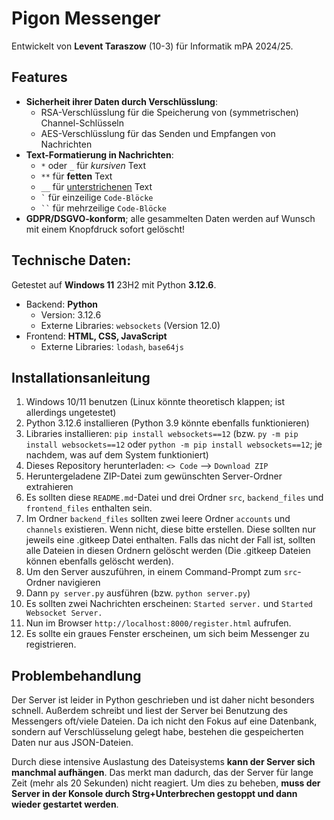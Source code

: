 [//]: <> (!!------------------------------------------------------------------!!)
[//]: <> (!! Bitte diese Datei in Github anschauen für mehr Verständlichkeit. !!)
[//]: <> (!!               https://github.com/BioTomateDE/pigon               !!)
[//]: <> (!!------------------------------------------------------------------!!)


# Pigon Messenger
Entwickelt von **Levent Taraszow** (10-3) für Informatik mPA 2024/25.


## Features
- **Sicherheit ihrer Daten durch Verschlüsslung**:
  - RSA-Verschlüsslung für die Speicherung von (symmetrischen) Channel-Schlüsseln
  - AES-Verschlüsslung für das Senden und Empfangen von Nachrichten
- **Text-Formatierung in Nachrichten**:
  - `*` oder `_` für *kursiven* Text
  - `**` für **fetten** Text
  - `__` für <ins>unterstrichenen</ins> Text
  - ``` ` ``` für einzeilige `Code-Blöcke`
  - ` `` ` für mehrzeilige <code>Code-Blöcke</code>
- **GDPR/DSGVO-konform**; alle gesammelten Daten werden auf Wunsch mit einem Knopfdruck sofort gelöscht!

## Technische Daten:
Getestet auf **Windows 11** 23H2 mit Python **3.12.6**.
- Backend: **Python**
  - Version: 3.12.6
  - Externe Libraries: `websockets` (Version 12.0)
- Frontend: **HTML, CSS, JavaScript**
  - Externe Libraries: `lodash`, `base64js`


## Installationsanleitung
1. Windows 10/11 benutzen (Linux könnte theoretisch klappen; ist allerdings ungetestet)
2. Python 3.12.6 installieren (Python 3.9 könnte ebenfalls funktionieren)
3. Libraries installieren: `pip install websockets==12` (bzw. `py -m pip install websockets==12` oder `python -m pip install websockets==12`; je nachdem, was auf dem System funktioniert)
4. Dieses Repository herunterladen: `<> Code` --> `Download ZIP`
5. Heruntergeladene ZIP-Datei zum gewünschten Server-Ordner extrahieren
6. Es sollten diese `README.md`-Datei und drei Ordner `src`, `backend_files` und `frontend_files` enthalten sein.
7. Im Ordner `backend_files` sollten zwei leere Ordner `accounts` und `channels` existieren. Wenn nicht, diese bitte erstellen. Diese sollten nur jeweils eine .gitkeep Datei enthalten. Falls das nicht der Fall ist, sollten alle Dateien in diesen Ordnern gelöscht werden (Die .gitkeep Dateien können ebenfalls gelöscht werden).
8. Um den Server auszuführen, in einem Command-Prompt zum `src`-Ordner navigieren
9. Dann `py server.py` ausführen (bzw. `python server.py`)
10. Es sollten zwei Nachrichten erscheinen: `Started server.` und `Started Websocket Server.`
11. Nun im Browser `http://localhost:8000/register.html` aufrufen.
12. Es sollte ein graues Fenster erscheinen, um sich beim Messenger zu registrieren.


## Problembehandlung
Der Server ist leider in Python geschrieben und ist daher nicht besonders schnell.
Außerdem schreibt und liest der Server bei Benutzung des Messengers oft/viele Dateien.
Da ich nicht den Fokus auf eine Datenbank, sondern auf Verschlüsselung gelegt habe, bestehen die gespeicherten Daten nur aus JSON-Dateien.

Durch diese intensive Auslastung des Dateisystems **kann der Server sich manchmal aufhängen**.
Das merkt man dadurch, das der Server für lange Zeit (mehr als 20 Sekunden) nicht reagiert.
Um dies zu beheben, **muss der Server in der Konsole durch Strg+Unterbrechen gestoppt und dann wieder gestartet werden**.
